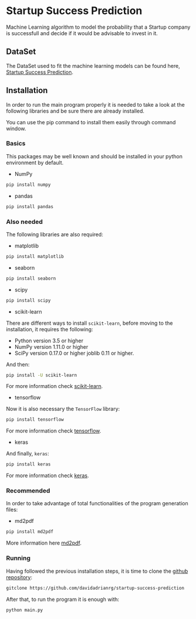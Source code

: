 # Startup Success Prediction
Machine Learning algorithm to model the probability that a Startup company is successfull and decide if it would be advisable to invest in it.

## DataSet
The DataSet used to fit the machine learning models can be found here, [Startup Success Prediction](https://www.kaggle.com/manishkc06/startup-success-prediction).

## Installation
In order to run the main program properly it is needed to take a look at the following libraries and be sure there are already installed.

You can use the pip command to install them easily through command window.

### Basics
This packages may be well known and should be installed in your python environment by default.
- NumPy
```bash
pip install numpy
```
- pandas
```bash
pip install pandas
```
### Also needed
The following libraries are also required:

- matplotlib
```bash
pip install matplotlib
```
- seaborn
```bash
pip install seaborn
```
- scipy
```bash
pip install scipy
```

- scikit-learn

There are different ways to install ```scikit-learn```,  before moving to the installation, it requires the following:
- Python version 3.5 or higher
- NumPy version 1.11.0 or higher
- SciPy version 0.17.0 or higher
joblib 0.11 or higher.

And then:

```bash
pip install -U scikit-learn
``` 
For more information check [scikit-learn](https://scikit-learn.org/stable/install.html).

- tensorflow
  
Now it is also necessary the ```TensorFlow``` library:
 
```bash
pip install tensorflow
```

For more information check [tensorflow](https://www.tensorflow.org/install?hl=es-419).

- keras

And finally, ```keras```:
```bash
pip install keras
```
For more information check [keras](https://www.tutorialspoint.com/keras/keras_installation.htm).

### Recommended
In order to take advantage of total functionalities of the program generation files:

- md2pdf
```bash
pip install md2pdf
```
More information here [md2pdf](https://github.com/jmaupetit/md2pdf).

### Running
Having followed the previous installation steps, it is time to clone the [github repository](https://github.com/davidadrianrg/startup-success-prediction):
```bash
gitclone https://github.com/davidadrianrg/startup-success-prediction
```

After that, to run the program it is enough with:

```bash
python main.py
```









